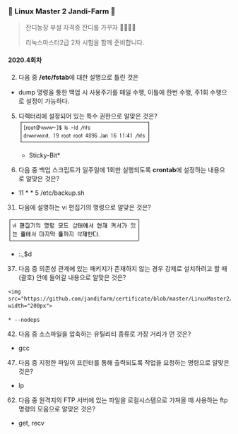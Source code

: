 ### :penguin: ​Linux Master 2 Jandi-Farm :penguin:

> 잔디농장 부설 자격증 잔디를 가꾸자 :green_apple::green_heart::evergreen_tree::school:
>
> 리눅스마스터2급 2차 시험을 함께 준비합니다.



#### 2020.4회차



2. 다음 중 **/etc/fstab**에 대한 설명으로 틀린 것은

* dump 명령을 통한 백업 시 사용주기를 매일 수행, 이틀에 한번 수행, 주1회 수행으로 설정이 가능하다.



5. 디렉터리에 설정되어 있는 특수 권한으로 알맞은 것은?
   <img src="https://github.com/jandifarm/certificate/blob/master/LinuxMaster2/lebcoco/%EB%AC%B8%EC%A0%9C%ED%92%80%EA%B8%B0/img/5.JPG" width="300px">

   * Sticky-Bit* 



12. 다음 중 백업 스크립트가 일주일에 1회만 실행되도록 **crontab**에 설정하는 내용으로 알맞은 것은?

* 11 * * 5 /etc/backup.sh



31. 다음에 설명하는 vi 편집기의 명령으로 알맞은 것은?

<img src="https://github.com/jandifarm/certificate/blob/master/LinuxMaster2/lebcoco/%EB%AC%B8%EC%A0%9C%ED%92%80%EA%B8%B0/img/31.JPG" width="300px">  

* :.,$d



37.  다음 중 의존성 관계에 있는 패키지가 존재하지 않는 경우 강제로 설치하려고 할 때 (괄호) 안에 들어갈 내용으로 알맞은 것은?

    <img src="https://github.com/jandifarm/certificate/blob/master/LinuxMaster2/lebcoco/%EB%AC%B8%EC%A0%9C%ED%92%80%EA%B8%B0/img/38.JPG" width="200px">  

    * --nodeps 

42.  다음 중 소스파일을 압축하는 유틸리티 종류로 가장 거리가 먼 것은?

* gcc	



47. 다음 중 지정한 파일이 프린터를 통해 출력되도록 작업을 요청하는 명령으로 알맞은 것은?

* lp



62. 다음 중 원격지의 FTP 서버에 있는 파일을 로컬시스템으로 가져올 때 사용하는 ftp 명령의 모음으로 알맞은 것은?

* get, recv
